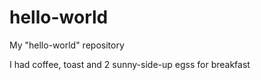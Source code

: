 # hello-world
My "hello-world" repository

I had coffee, toast and 2 sunny-side-up egss for breakfast
